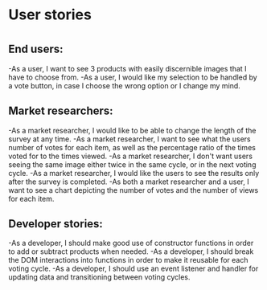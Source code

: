 <h1>User stories<h1>

<h2>End users:</h2>
-As a user, I want to see 3 products with easily discernible images that I have to choose from.
-As a user, I would like my selection to be handled by a vote button, in case I choose the wrong option or I change my mind.

<h2>Market researchers:</h2>
-As a market researcher, I would like to be able to change the length of the survey at any time.
-As a market researcher, I want to see what the users number of votes for each item, as well as the percentage ratio of the times voted for to the times viewed.
-As a market researcher, I don't want users seeing the same image either twice in the same cycle, or in the next voting cycle.
-As a market researcher, I would like the users to see the results only after the survey is completed.
-As both a market researcher and a user, I want to see a chart depicting the number of votes and the number of views for each item.

<h2>Developer stories:</h2>
-As a developer, I should make good use of constructor functions in order to add or subtract products when needed.
-As a developer, I should break the DOM interactions into functions in order to make it reusable for each voting cycle.
-As a developer, I should use an event listener and handler for updating data and transitioning between voting cycles.
